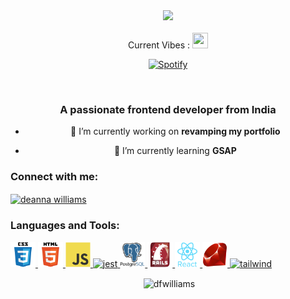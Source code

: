 <div id="header" align="center">
<img src= "https://media.giphy.com/media/v1.Y2lkPTc5MGI3NjExNW85anVrbTB1OTV3MnU5OGE4d3ZlcmlwZGptNDJoenI4a21pb2ZsbiZlcD12MV9pbnRlcm5hbF9naWZfYnlfaWQmY3Q9Zw/qN7Nw35zbptJPs1vHE/giphy.gif"/>
<br><br> Current Vibes : <img src= "https://media.giphy.com/media/v1.Y2lkPTc5MGI3NjExeHFlOG44NmdheHBtbjJudGhvZWZmbDB6OTd6bHIxZ2UwYTFvNHpkNCZlcD12MV9pbnRlcm5hbF9naWZfYnlfaWQmY3Q9cw/YlcxTlWHlPWLSneUED/giphy.gif" height="25" width="25"/>  </strong></p>

[![Spotify](https://github-now-playing-will-git-main-wills-projects-f7b5f741.vercel.app/api/spotify)](https://open.spotify.com/user/31nhvltughdbxcukqtk36q3m3uem) 

<br>

<h3 align="center">A passionate frontend developer from India</h3>

- 🔭 I’m currently working on **revamping my portfolio**

- 🌱 I’m currently learning **GSAP**

<h3 align="left">Connect with me:</h3>
<p align="left">
<a href="https://linkedin.com/in/deanna williams" target="blank"><img align="center" src="https://raw.githubusercontent.com/rahuldkjain/github-profile-readme-generator/master/src/images/icons/Social/linked-in-alt.svg" alt="deanna williams" height="30" width="40" /></a>
</p>

<h3 align="left">Languages and Tools:</h3>
<p align="left"> <a href="https://www.w3schools.com/css/" target="_blank" rel="noreferrer"> <img src="https://raw.githubusercontent.com/devicons/devicon/master/icons/css3/css3-original-wordmark.svg" alt="css3" width="40" height="40"/> </a> <a href="https://www.w3.org/html/" target="_blank" rel="noreferrer"> <img src="https://raw.githubusercontent.com/devicons/devicon/master/icons/html5/html5-original-wordmark.svg" alt="html5" width="40" height="40"/> </a> <a href="https://developer.mozilla.org/en-US/docs/Web/JavaScript" target="_blank" rel="noreferrer"> <img src="https://raw.githubusercontent.com/devicons/devicon/master/icons/javascript/javascript-original.svg" alt="javascript" width="40" height="40"/> </a> <a href="https://jestjs.io" target="_blank" rel="noreferrer"> <img src="https://www.vectorlogo.zone/logos/jestjsio/jestjsio-icon.svg" alt="jest" width="40" height="40"/> </a> <a href="https://www.postgresql.org" target="_blank" rel="noreferrer"> <img src="https://raw.githubusercontent.com/devicons/devicon/master/icons/postgresql/postgresql-original-wordmark.svg" alt="postgresql" width="40" height="40"/> </a> <a href="https://rubyonrails.org" target="_blank" rel="noreferrer"> <img src="https://raw.githubusercontent.com/devicons/devicon/master/icons/rails/rails-original-wordmark.svg" alt="rails" width="40" height="40"/> </a> <a href="https://reactjs.org/" target="_blank" rel="noreferrer"> <img src="https://raw.githubusercontent.com/devicons/devicon/master/icons/react/react-original-wordmark.svg" alt="react" width="40" height="40"/> </a> <a href="https://www.ruby-lang.org/en/" target="_blank" rel="noreferrer"> <img src="https://raw.githubusercontent.com/devicons/devicon/master/icons/ruby/ruby-original.svg" alt="ruby" width="40" height="40"/> </a> <a href="https://tailwindcss.com/" target="_blank" rel="noreferrer"> <img src="https://www.vectorlogo.zone/logos/tailwindcss/tailwindcss-icon.svg" alt="tailwind" width="40" height="40"/> </a> </p>

<p>&nbsp;<img align="center" src="https://github-readme-stats.vercel.app/api?username=dfwilliams&show_icons=true&locale=en" alt="dfwilliams" /></p>


</div>
